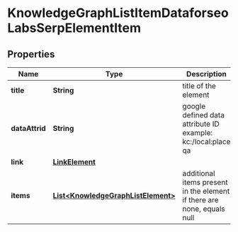 

# KnowledgeGraphListItemDataforseoLabsSerpElementItem


## Properties

| Name | Type | Description | Notes |
|------------ | ------------- | ------------- | -------------|
|**title** | **String** | title of the element |  [optional] |
|**dataAttrid** | **String** | google defined data attribute ID example: kc:/local:place qa |  [optional] |
|**link** | [**LinkElement**](LinkElement.md) |  |  [optional] |
|**items** | [**List&lt;KnowledgeGraphListElement&gt;**](KnowledgeGraphListElement.md) | additional items present in the element if there are none, equals null |  [optional] |



